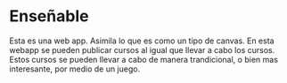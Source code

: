 # Enseñable
Esta es una web app. Asimila lo que es como un tipo de canvas.
En esta webapp se pueden publicar cursos al igual que llevar a cabo los cursos. Estos cursos
se pueden llevar a cabo de manera trandicional, o bien mas interesante, por medio de un juego.
